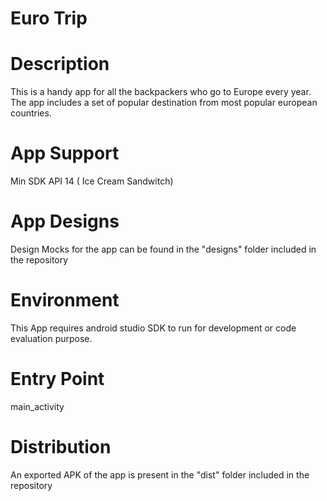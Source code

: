Euro Trip
=========================

Description
==================
This is a handy app for all the backpackers who go to Europe every year. The app includes a set of popular destination from most popular european countries.

App Support
============
Min SDK API 14 ( Ice Cream Sandwitch)

App Designs
=============
Design Mocks for the app can be found in the "designs" folder included in the repository

Environment
=============
This App requires android studio SDK to run for development or code evaluation purpose.

Entry Point 
============
main_activity

Distribution
==============
An exported APK of the app is present in the "dist" folder included in the repository
